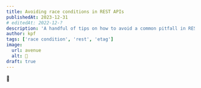 ```yaml
---
title: Avoiding race conditions in REST APIs
publishedAt: 2023-12-31
# editedAt: 2022-12-?
description: 'A handful of tips on how to avoid a common pitfall in REST APIs: race conditions'
author: kpf
tags: ['race condition', 'rest', 'etag']
image:
  url: avenue
  alt: 🚧
draft: true
---
```


🚧
